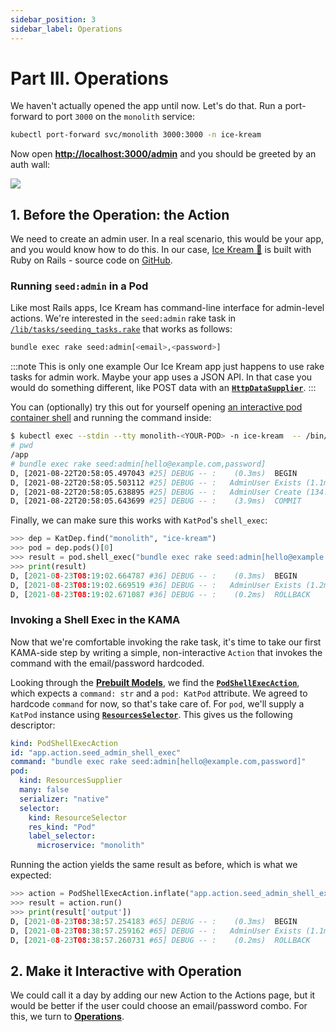 ```yaml
---
sidebar_position: 3
sidebar_label: Operations
---
```


# Part III. Operations

We haven't actually opened the app until now. Let's do that. Run a port-forward
to port `3000` on the `monolith` service:

```bash
kubectl port-forward svc/monolith 3000:3000 -n ice-kream
```

Now open **[http://localhost:3000/admin](http://localhost:3000/admin)** and you should be greeted
by an auth wall:

![](/img/walkthrough/no-admin.png)


## 1. Before the Operation: the Action

We need to create an admin user. In a real scenario, this would be your app, and 
you would know how to do this. In our case, 
[Ice Kream 🍦](https://github.com/nmachine-io/mono/tree/master/ice-kream)
is built with Ruby on Rails - source code on 
[GitHub](https://github.com/nmachine-io/mono/tree/master/ice-kream/ice-kream-app).



### Running `seed:admin` in a Pod 

Like most Rails apps, Ice Kream has command-line interface
for admin-level actions. We're interested in the `seed:admin` rake task in 
[`/lib/tasks/seeding_tasks.rake`](https://github.com/nmachine-io/mono/blob/master/ice-kream/ice-kream-app/lib/tasks/seeding_tasks.rake)
that works as follows:

```bash
bundle exec rake seed:admin[<email>,<password>]
```

:::note This is only one example
Our Ice Kream app just happens to use rake tasks for admin work. Maybe your app uses a JSON API.
In that case you would do something different, like POST data with an 
**[`HttpDataSupplier`](/nope)**.
:::


You can (optionally) try this out for yourself opening 
[an interactive pod container shell](https://kubernetes.io/docs/reference/kubectl/cheatsheet/#interacting-with-running-pods) 
and running the command inside:

```bash title="$"
$ kubectl exec --stdin --tty monolith-<YOUR-POD> -n ice-kream  -- /bin/sh
# pwd
/app
# bundle exec rake seed:admin[hello@example.com,password]
D, [2021-08-22T20:58:05.497043 #25] DEBUG -- :    (0.3ms)  BEGIN
D, [2021-08-22T20:58:05.503112 #25] DEBUG -- :   AdminUser Exists (1.1ms)  SELECT  1 AS one FROM "admin_users" WHERE "admin_users"."email" = $1 LIMIT $2  [["email", "hello@example.com"], ["LIMIT", 1]]
D, [2021-08-22T20:58:05.638895 #25] DEBUG -- :   AdminUser Create (134.2ms)  INSERT INTO "admin_users" ("email", "encrypted_password", "created_at", "updated_at") VALUES ($1, $2, $3, $4) RETURNING "id"  [["email", "hello@example.com"], ["encrypted_password", "$2a$11$yT290E9K32FG22.TST6CLeJjNvWs2alaUNSXFR598d//5SP3QfAIa"], ["created_at", "2021-08-22 20:58:05.503942"], ["updated_at", "2021-08-22 20:58:05.503942"]]
D, [2021-08-22T20:58:05.643699 #25] DEBUG -- :    (3.9ms)  COMMIT
```

Finally, we can make sure this works with `KatPod`'s `shell_exec`:

```python title="$ python main.py console"
>>> dep = KatDep.find("monolith", "ice-kream")
>>> pod = dep.pods()[0]
>>> result = pod.shell_exec("bundle exec rake seed:admin[hello@example.com,password]")
>>> print(result)
D, [2021-08-23T08:19:02.664787 #36] DEBUG -- :    (0.3ms)  BEGIN
D, [2021-08-23T08:19:02.669519 #36] DEBUG -- :   AdminUser Exists (1.2ms)  SELECT  1 AS one FROM "admin_users" WHERE "admin_users"."email" = $1 LIMIT $2  [["email", "hello@example.com"], ["LIMIT", 1]]
D, [2021-08-23T08:19:02.671087 #36] DEBUG -- :    (0.2ms)  ROLLBACK
```





### Invoking a Shell Exec in the KAMA 

Now that we're comfortable invoking the rake task, it's time to take our first KAMA-side
step by writing a simple, non-interactive `Action` that invokes the command with the email/password
hardcoded.

Looking through the **[Prebuilt Models](/prebuilt-models)**, we find the 
**[`PodShellExecAction`](/nope)**, which expects a `command: str` and a `pod: KatPod` attribute. We agreed
to hardcode `command` for now, so that's take care of. For `pod`, we'll supply a `KatPod` 
instance using **[`ResourcesSelector`](/nope)**. This gives us the following descriptor:

```yaml title="descriptors/operations/seed_admin/shell_action.yaml"
kind: PodShellExecAction
id: "app.action.seed_admin_shell_exec"
command: "bundle exec rake seed:admin[hello@example.com,password]"
pod:
  kind: ResourcesSupplier
  many: false
  serializer: "native"
  selector:
    kind: ResourceSelector
    res_kind: "Pod"
    label_selector:
      microservice: "monolith"
```

Running the action yields the same result as before, which is what we expected:

 ```python title="$ python main.py console"
>>> action = PodShellExecAction.inflate("app.action.seed_admin_shell_exec")
>>> result = action.run()
>>> print(result['output'])
D, [2021-08-23T08:38:57.254183 #65] DEBUG -- :    (0.3ms)  BEGIN
D, [2021-08-23T08:38:57.259162 #65] DEBUG -- :   AdminUser Exists (1.1ms)  SELECT  1 AS one FROM "admin_users" WHERE "admin_users"."email" = $1 LIMIT $2  [["email", "hello@example.com"], ["LIMIT", 1]]
D, [2021-08-23T08:38:57.260731 #65] DEBUG -- :    (0.2ms)  ROLLBACK
 ```








## 2. Make it Interactive with Operation

We could call it a day by adding our new Action to the Actions page, but it would
be better if the user could choose an email/password combo. For this, we turn to
**[Operations](/prebuilt-models/operations/operations)**.




